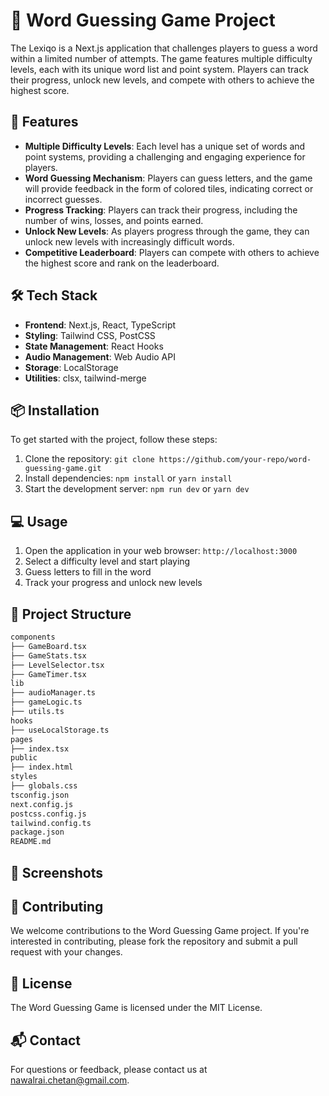 # 🧠 Word Guessing Game Project
The Lexiqo is a Next.js application that challenges players to guess a word within a limited number of attempts. The game features multiple difficulty levels, each with its unique word list and point system. Players can track their progress, unlock new levels, and compete with others to achieve the highest score.

## 🚀 Features
- **Multiple Difficulty Levels**: Each level has a unique set of words and point systems, providing a challenging and engaging experience for players.
- **Word Guessing Mechanism**: Players can guess letters, and the game will provide feedback in the form of colored tiles, indicating correct or incorrect guesses.
- **Progress Tracking**: Players can track their progress, including the number of wins, losses, and points earned.
- **Unlock New Levels**: As players progress through the game, they can unlock new levels with increasingly difficult words.
- **Competitive Leaderboard**: Players can compete with others to achieve the highest score and rank on the leaderboard.

## 🛠️ Tech Stack
- **Frontend**: Next.js, React, TypeScript
- **Styling**: Tailwind CSS, PostCSS
- **State Management**: React Hooks
- **Audio Management**: Web Audio API
- **Storage**: LocalStorage
- **Utilities**: clsx, tailwind-merge

## 📦 Installation
To get started with the project, follow these steps:
1. Clone the repository: `git clone https://github.com/your-repo/word-guessing-game.git`
2. Install dependencies: `npm install` or `yarn install`
3. Start the development server: `npm run dev` or `yarn dev`

## 💻 Usage
1. Open the application in your web browser: `http://localhost:3000`
2. Select a difficulty level and start playing
3. Guess letters to fill in the word
4. Track your progress and unlock new levels

## 📂 Project Structure
```markdown
components
├── GameBoard.tsx
├── GameStats.tsx
├── LevelSelector.tsx
├── GameTimer.tsx
lib
├── audioManager.ts
├── gameLogic.ts
├── utils.ts
hooks
├── useLocalStorage.ts
pages
├── index.tsx
public
├── index.html
styles
├── globals.css
tsconfig.json
next.config.js
postcss.config.js
tailwind.config.ts
package.json
README.md
```

## 📸 Screenshots


## 🤝 Contributing
We welcome contributions to the Word Guessing Game project. If you're interested in contributing, please fork the repository and submit a pull request with your changes.

## 📝 License
The Word Guessing Game is licensed under the MIT License.

## 📬 Contact
For questions or feedback, please contact us at [nawalrai.chetan@gmail.com](mailto:nawalrai.chetan@gmail.com).
